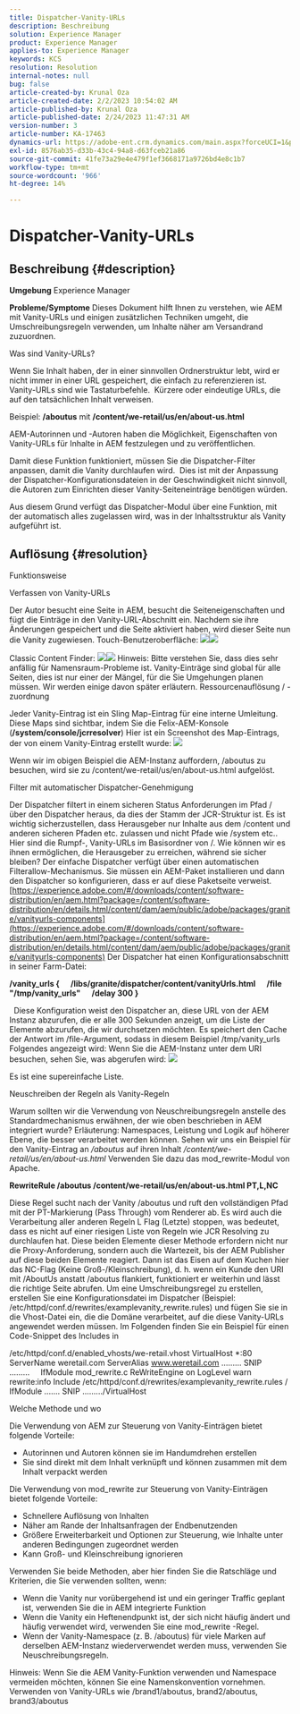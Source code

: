 ```yaml
---
title: Dispatcher-Vanity-URLs
description: Beschreibung
solution: Experience Manager
product: Experience Manager
applies-to: Experience Manager
keywords: KCS
resolution: Resolution
internal-notes: null
bug: false
article-created-by: Krunal Oza
article-created-date: 2/2/2023 10:54:02 AM
article-published-by: Krunal Oza
article-published-date: 2/24/2023 11:47:31 AM
version-number: 3
article-number: KA-17463
dynamics-url: https://adobe-ent.crm.dynamics.com/main.aspx?forceUCI=1&pagetype=entityrecord&etn=knowledgearticle&id=9a85c1e3-e7a2-ed11-aad1-6045bd006149
exl-id: 8576ab35-d33b-43c4-94a8-d63fceb21a86
source-git-commit: 41fe73a29e4e479f1ef3668171a9726bd4e8c1b7
workflow-type: tm+mt
source-wordcount: '966'
ht-degree: 14%

---
```


# Dispatcher-Vanity-URLs

## Beschreibung {#description}

<b>Umgebung</b>
Experience Manager


<b>Probleme/Symptome</b>
Dieses Dokument hilft Ihnen zu verstehen, wie AEM mit Vanity-URLs und einigen zusätzlichen Techniken umgeht, die Umschreibungsregeln verwenden, um Inhalte näher am Versandrand zuzuordnen.

Was sind Vanity-URLs?

Wenn Sie Inhalt haben, der in einer sinnvollen Ordnerstruktur lebt, wird er nicht immer in einer URL gespeichert, die einfach zu referenzieren ist.  Vanity-URLs sind wie Tastaturbefehle.  Kürzere oder eindeutige URLs, die auf den tatsächlichen Inhalt verweisen.

Beispiel: <b>/aboutus</b> mit <b>/content/we-retail/us/en/about-us.html</b>

AEM-Autorinnen und -Autoren haben die Möglichkeit, Eigenschaften von Vanity-URLs für Inhalte in AEM festzulegen und zu veröffentlichen.

Damit diese Funktion funktioniert, müssen Sie die Dispatcher-Filter anpassen, damit die Vanity durchlaufen wird.  Dies ist mit der Anpassung der Dispatcher-Konfigurationsdateien in der Geschwindigkeit nicht sinnvoll, die Autoren zum Einrichten dieser Vanity-Seiteneinträge benötigen würden.

Aus diesem Grund verfügt das Dispatcher-Modul über eine Funktion, mit der automatisch alles zugelassen wird, was in der Inhaltsstruktur als Vanity aufgeführt ist.


## Auflösung {#resolution}


Funktionsweise


Verfassen von Vanity-URLs

Der Autor besucht eine Seite in AEM, besucht die Seiteneigenschaften und fügt die Einträge in den Vanity-URL-Abschnitt ein.
Nachdem sie ihre Änderungen gespeichert und die Seite aktiviert haben, wird dieser Seite nun die Vanity zugewiesen.
Touch-Benutzeroberfläche:
![](assets/c1e59dbd-38b4-ed11-83fe-6045bd006149.png)![](assets/c3e59dbd-38b4-ed11-83fe-6045bd006149.png)


Classic Content Finder:
![](assets/c2e59dbd-38b4-ed11-83fe-6045bd006149.png)![](assets/c4e59dbd-38b4-ed11-83fe-6045bd006149.png)
Hinweis: Bitte verstehen Sie, dass dies sehr anfällig für Namensraum-Probleme ist.
Vanity-Einträge sind global für alle Seiten, dies ist nur einer der Mängel, für die Sie Umgehungen planen müssen. Wir werden einige davon später erläutern.
Ressourcenauflösung / -zuordnung

Jeder Vanity-Eintrag ist ein Sling Map-Eintrag für eine interne Umleitung.
Diese Maps sind sichtbar, indem Sie die Felix-AEM-Konsole (<b>/system/console/jcrresolver</b>) Hier ist ein Screenshot des Map-Eintrags, der von einem Vanity-Eintrag erstellt wurde:
![](assets/c5e59dbd-38b4-ed11-83fe-6045bd006149.png)



Wenn wir im obigen Beispiel die AEM-Instanz auffordern, /aboutus zu besuchen, wird sie zu /content/we-retail/us/en/about-us.html aufgelöst.

Filter mit automatischer Dispatcher-Genehmigung

Der Dispatcher filtert in einem sicheren Status Anforderungen im Pfad / über den Dispatcher heraus, da dies der Stamm der JCR-Struktur ist.
Es ist wichtig sicherzustellen, dass Herausgeber nur Inhalte aus dem /content und anderen sicheren Pfaden etc. zulassen und nicht Pfade wie /system etc.. Hier sind die Rumpf-, Vanity-URLs im Basisordner von /. Wie können wir es ihnen ermöglichen, die Herausgeber zu erreichen, während sie sicher bleiben?
Der einfache Dispatcher verfügt über einen automatischen Filterallow-Mechanismus. Sie müssen ein AEM-Paket installieren und dann den Dispatcher so konfigurieren, dass er auf diese Paketseite verweist.
[https://experience.adobe.com/#/downloads/content/software-distribution/en/aem.html?package=/content/software-distribution/en/details.html/content/dam/aem/public/adobe/packages/granite/vanityurls-components](https://experience.adobe.com/#/downloads/content/software-distribution/en/aem.html?package=/content/software-distribution/en/details.html/content/dam/aem/public/adobe/packages/granite/vanityurls-components)
Der Dispatcher hat einen Konfigurationsabschnitt in seiner Farm-Datei:


<b>/vanity_urls {</b><b> </b><b>    </b><b> </b><b>/libs/granite/dispatcher/content/vanityUrls.html</b><b> </b><b>    </b><b> </b><b>/file &quot;/tmp/vanity_urls&quot;</b><b> </b><b>    </b><b> </b><b>/delay 300</b><b> </b><b>}</b>

 
Diese Konfiguration weist den Dispatcher an, diese URL von der AEM Instanz abzurufen, die er alle 300 Sekunden anzeigt, um die Liste der Elemente abzurufen, die wir durchsetzen möchten.
Es speichert den Cache der Antwort im /file-Argument, sodass in diesem Beispiel /tmp/vanity_urls Folgendes angezeigt wird: Wenn Sie die AEM-Instanz unter dem URI besuchen, sehen Sie, was abgerufen wird:
![](assets/c6e59dbd-38b4-ed11-83fe-6045bd006149.png)



Es ist eine supereinfache Liste.

Neuschreiben der Regeln als Vanity-Regeln

Warum sollten wir die Verwendung von Neuschreibungsregeln anstelle des Standardmechanismus erwähnen, der wie oben beschrieben in AEM integriert wurde?
Erläuterung: Namespaces, Leistung und Logik auf höherer Ebene, die besser verarbeitet werden können.
Sehen wir uns ein Beispiel für den Vanity-Eintrag an */aboutus* auf ihren Inhalt */content/we-retail/us/en/about-us.html* Verwenden Sie dazu das mod_rewrite-Modul von Apache.

<b>RewriteRule /aboutus /content/we-retail/us/en/about-us.html PT,L,NC</b>


Diese Regel sucht nach der Vanity /aboutus und ruft den vollständigen Pfad mit der PT-Markierung (Pass Through) vom Renderer ab.
Es wird auch die Verarbeitung aller anderen Regeln L Flag (Letzte) stoppen, was bedeutet, dass es nicht auf einer riesigen Liste von Regeln wie JCR Resolving zu durchlaufen hat.
Diese beiden Elemente dieser Methode erfordern nicht nur die Proxy-Anforderung, sondern auch die Wartezeit, bis der AEM Publisher auf diese beiden Elemente reagiert.
Dann ist das Eisen auf dem Kuchen hier das NC-Flag (Keine Groß-/Kleinschreibung), d. h. wenn ein Kunde den URI mit /AboutUs anstatt /aboutus flankiert, funktioniert er weiterhin und lässt die richtige Seite abrufen.
Um eine Umschreibungsregel zu erstellen, erstellen Sie eine Konfigurationsdatei im Dispatcher (Beispiel: /etc/httpd/conf.d/rewrites/examplevanity_rewrite.rules) und fügen Sie sie in die Vhost-Datei ein, die die Domäne verarbeitet, auf die diese Vanity-URLs angewendet werden müssen.
Im Folgenden finden Sie ein Beispiel für einen Code-Snippet des Includes in

/etc/httpd/conf.d/enabled_vhosts/we-retail.vhost VirtualHost \*:80 ServerName weretail.com ServerAlias www.weretail.com ......... SNIP .........     IfModule mod_rewrite.c ReWriteEngine on LogLevel warn rewrite:info Include /etc/httpd/conf.d/rewrites/examplevanity_rewrite.rules / IfModule ....... SNIP ........./VirtualHost



Welche Methode und wo


Die Verwendung von AEM zur Steuerung von Vanity-Einträgen bietet folgende Vorteile:

- Autorinnen und Autoren können sie im Handumdrehen erstellen
- Sie sind direkt mit dem Inhalt verknüpft und können zusammen mit dem Inhalt verpackt werden


Die Verwendung von mod_rewrite zur Steuerung von Vanity-Einträgen bietet folgende Vorteile:

- Schnellere Auflösung von Inhalten
- Näher am Rande der Inhaltsanfragen der Endbenutzenden
- Größere Erweiterbarkeit und Optionen zur Steuerung, wie Inhalte unter anderen Bedingungen zugeordnet werden
- Kann Groß- und Kleinschreibung ignorieren


Verwenden Sie beide Methoden, aber hier finden Sie die Ratschläge und Kriterien, die Sie verwenden sollten, wenn:

- Wenn die Vanity nur vorübergehend ist und ein geringer Traffic geplant ist, verwenden Sie die in AEM integrierte Funktion
- Wenn die Vanity ein Heftenendpunkt ist, der sich nicht häufig ändert und häufig verwendet wird, verwenden Sie eine mod_rewrite -Regel.
- Wenn der Vanity-Namespace (z. B. /aboutus) für viele Marken auf derselben AEM-Instanz wiederverwendet werden muss, verwenden Sie Neuschreibungsregeln.


Hinweis: Wenn Sie die AEM Vanity-Funktion verwenden und Namespace vermeiden möchten, können Sie eine Namenskonvention vornehmen.  Verwenden von Vanity-URLs wie /brand1/aboutus, brand2/aboutus, brand3/aboutus
